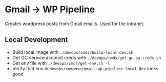# Gmail -> WP Pipeline

Creates wordpress posts from Gmail emails. Used for the intranet.

## Local Development

- Build local image with `./devops/cmds/build-local-dev.sh` 
- Get GC service account creds with `./devops/cmds/get-gc-sa-creds.sh`
- Get env file with `./devops/cmds/get-env.sh -l`
- Verify that env in `devops/compose/gmail-wp-pipeline-local-dev` looks good
